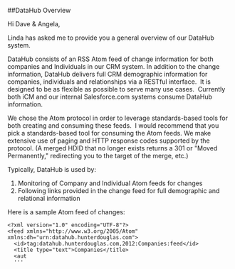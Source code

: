 ##DataHub Overview

Hi Dave & Angela,

Linda has asked me to provide you a general overview of our DataHub system.

DataHub consists of an RSS Atom feed of change information for both companies and Individuals in our CRM system. In addition to the change information, DataHub delivers full CRM demographic information for companies, individuals and relationships via a RESTful interface.  It is designed to be as flexible as possible to serve many use cases.  Currently both iCM and our internal Salesforce.com systems consume DataHub information.

We chose the Atom protocol in order to leverage standards-based tools for both creating and consuming these feeds.  I would recommend that you pick a standards-based tool for consuming the Atom feeds. We make extensive use of paging and HTTP response codes supported by the protocol. (A merged HDID that no longer exists returns a 301 or "Moved Permanently," redirecting you to the target of the merge, etc.)

Typically, DataHub is used by:
1. Monitoring of Company and Individual Atom feeds for changes
2. Following links provided in the change feed for full demographic and relational information

Here is a sample Atom feed of changes:
````
<?xml version="1.0" encoding="UTF-8"?>
<feed xmlns="http://www.w3.org/2005/Atom" xmlns:dh="urn:datahub.hunterdouglas.com">
  <id>tag:datahub.hunterdouglas.com,2012:Companies:feed</id>
  <title type="text">Companies</title>
  <aut
  '''
